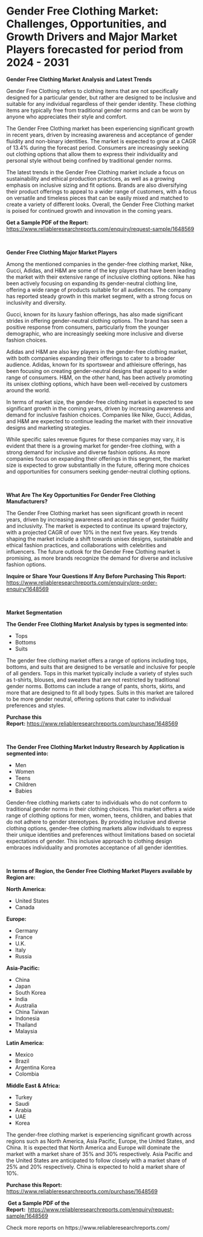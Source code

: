 <p><h1>Gender Free Clothing Market: Challenges, Opportunities, and Growth Drivers and Major Market Players forecasted for period from 2024 - 2031</h1></p><p><strong>Gender Free Clothing Market Analysis and Latest Trends</strong></p>
<p><p>Gender Free Clothing refers to clothing items that are not specifically designed for a particular gender, but rather are designed to be inclusive and suitable for any individual regardless of their gender identity. These clothing items are typically free from traditional gender norms and can be worn by anyone who appreciates their style and comfort.</p><p>The Gender Free Clothing market has been experiencing significant growth in recent years, driven by increasing awareness and acceptance of gender fluidity and non-binary identities. The market is expected to grow at a CAGR of 13.4% during the forecast period. Consumers are increasingly seeking out clothing options that allow them to express their individuality and personal style without being confined by traditional gender norms.</p><p>The latest trends in the Gender Free Clothing market include a focus on sustainability and ethical production practices, as well as a growing emphasis on inclusive sizing and fit options. Brands are also diversifying their product offerings to appeal to a wider range of customers, with a focus on versatile and timeless pieces that can be easily mixed and matched to create a variety of different looks. Overall, the Gender Free Clothing market is poised for continued growth and innovation in the coming years.</p></p>
<p><strong>Get a Sample PDF of the Report:&nbsp;</strong> <a href="https://www.reliableresearchreports.com/enquiry/request-sample/1648569">https://www.reliableresearchreports.com/enquiry/request-sample/1648569</a></p>
<p>&nbsp;</p>
<p><strong>Gender Free Clothing Major Market Players</strong></p>
<p><p>Among the mentioned companies in the gender-free clothing market, Nike, Gucci, Adidas, and H&M are some of the key players that have been leading the market with their extensive range of inclusive clothing options. Nike has been actively focusing on expanding its gender-neutral clothing line, offering a wide range of products suitable for all audiences. The company has reported steady growth in this market segment, with a strong focus on inclusivity and diversity.</p><p>Gucci, known for its luxury fashion offerings, has also made significant strides in offering gender-neutral clothing options. The brand has seen a positive response from consumers, particularly from the younger demographic, who are increasingly seeking more inclusive and diverse fashion choices.</p><p>Adidas and H&M are also key players in the gender-free clothing market, with both companies expanding their offerings to cater to a broader audience. Adidas, known for its sportswear and athleisure offerings, has been focusing on creating gender-neutral designs that appeal to a wider range of consumers. H&M, on the other hand, has been actively promoting its unisex clothing options, which have been well-received by customers around the world.</p><p>In terms of market size, the gender-free clothing market is expected to see significant growth in the coming years, driven by increasing awareness and demand for inclusive fashion choices. Companies like Nike, Gucci, Adidas, and H&M are expected to continue leading the market with their innovative designs and marketing strategies.</p><p>While specific sales revenue figures for these companies may vary, it is evident that there is a growing market for gender-free clothing, with a strong demand for inclusive and diverse fashion options. As more companies focus on expanding their offerings in this segment, the market size is expected to grow substantially in the future, offering more choices and opportunities for consumers seeking gender-neutral clothing options.</p></p>
<p>&nbsp;</p>
<p><strong>What Are The Key Opportunities For Gender Free Clothing Manufacturers?</strong></p>
<p><p>The Gender Free Clothing market has seen significant growth in recent years, driven by increasing awareness and acceptance of gender fluidity and inclusivity. The market is expected to continue its upward trajectory, with a projected CAGR of over 10% in the next five years. Key trends shaping the market include a shift towards unisex designs, sustainable and ethical fashion practices, and collaborations with celebrities and influencers. The future outlook for the Gender Free Clothing market is promising, as more brands recognize the demand for diverse and inclusive fashion options.</p></p>
<p><strong>Inquire or Share Your Questions If Any Before Purchasing This Report:</strong> <a href="https://www.reliableresearchreports.com/enquiry/pre-order-enquiry/1648569">https://www.reliableresearchreports.com/enquiry/pre-order-enquiry/1648569</a></p>
<p>&nbsp;</p>
<p><strong>Market Segmentation</strong></p>
<p><strong>The Gender Free Clothing Market Analysis by types is segmented into:</strong></p>
<p><ul><li>Tops</li><li>Bottoms</li><li>Suits</li></ul></p>
<p><p>The gender free clothing market offers a range of options including tops, bottoms, and suits that are designed to be versatile and inclusive for people of all genders. Tops in this market typically include a variety of styles such as t-shirts, blouses, and sweaters that are not restricted by traditional gender norms. Bottoms can include a range of pants, shorts, skirts, and more that are designed to fit all body types. Suits in this market are tailored to be more gender neutral, offering options that cater to individual preferences and styles.</p></p>
<p><strong>Purchase this Report:&nbsp;</strong><a href="https://www.reliableresearchreports.com/purchase/1648569">https://www.reliableresearchreports.com/purchase/1648569</a></p>
<p>&nbsp;</p>
<p><strong>The Gender Free Clothing Market Industry Research by Application is segmented into:</strong></p>
<p><ul><li>Men</li><li>Women</li><li>Teens</li><li>Children</li><li>Babies</li></ul></p>
<p><p>Gender-free clothing markets cater to individuals who do not conform to traditional gender norms in their clothing choices. This market offers a wide range of clothing options for men, women, teens, children, and babies that do not adhere to gender stereotypes. By providing inclusive and diverse clothing options, gender-free clothing markets allow individuals to express their unique identities and preferences without limitations based on societal expectations of gender. This inclusive approach to clothing design embraces individuality and promotes acceptance of all gender identities.</p></p>
<p>&nbsp;</p>
<p><strong>In terms of Region, the Gender Free Clothing Market Players available by Region are:</strong></p>
<p>
    <p> <strong> North America: </strong>
        <ul>
            <li>United States</li>
            <li>Canada</li>
        </ul>
        </p> 
    <p> <strong> Europe: </strong>
        <ul>
            <li>Germany</li>
            <li>France</li>
            <li>U.K.</li>
            <li>Italy</li>
            <li>Russia</li>
        </ul>
        </p> 
    <p> <strong> Asia-Pacific: </strong>
        <ul>
            <li>China</li>
            <li>Japan</li>
            <li>South Korea</li>
            <li>India</li>
            <li>Australia</li>
            <li>China Taiwan</li>
            <li>Indonesia</li>
            <li>Thailand</li>
            <li>Malaysia</li>
        </ul>
        </p> 
    <p> <strong> Latin America: </strong>
        <ul>
            <li>Mexico</li>
            <li>Brazil</li>
            <li>Argentina Korea</li>
            <li>Colombia</li>
        </ul>
        </p> 
    <p> <strong> Middle East & Africa: </strong>
        <ul>
            <li>Turkey</li>
            <li>Saudi</li>
            <li>Arabia</li>
            <li>UAE</li>
            <li>Korea</li>
        </ul>
    </p>
    </p>
<p><p>The gender-free clothing market is experiencing significant growth across regions such as North America, Asia Pacific, Europe, the United States, and China. It is expected that North America and Europe will dominate the market with a market share of 35% and 30% respectively. Asia Pacific and the United States are anticipated to follow closely with a market share of 25% and 20% respectively. China is expected to hold a market share of 10%.</p></p>
<p><strong>Purchase this Report: </strong><a href="https://www.reliableresearchreports.com/purchase/1648569">https://www.reliableresearchreports.com/purchase/1648569</a></p>
<p>&nbsp;<strong>Get a Sample PDF of the Report:&nbsp;&nbsp;</strong><a href="https://www.reliableresearchreports.com/enquiry/request-sample/1648569">https://www.reliableresearchreports.com/enquiry/request-sample/1648569</a></p>
<p><strong></strong></p>
<p>Check more reports on https://www.reliableresearchreports.com/</p>
